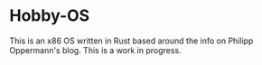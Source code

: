 # Hobby-OS
This is an x86 OS written in Rust based around the info on Philipp Oppermann's blog. This is a work in progress. 
